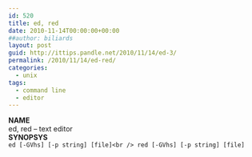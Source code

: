 ```yaml
---
id: 520
title: ed, red
date: 2010-11-14T00:00:00+00:00
##author: biliards
layout: post
guid: http://ittips.pandle.net/2010/11/14/ed-3/
permalink: /2010/11/14/ed-red/
categories:
  - unix
tags:
  - command line
  - editor
---
```

**NAME**  
ed, red &#8211; text editor  
**SYNOPSYS**  
`ed [-GVhs] [-p string] [file]<br />
red [-GVhs] [-p string] [file]`

